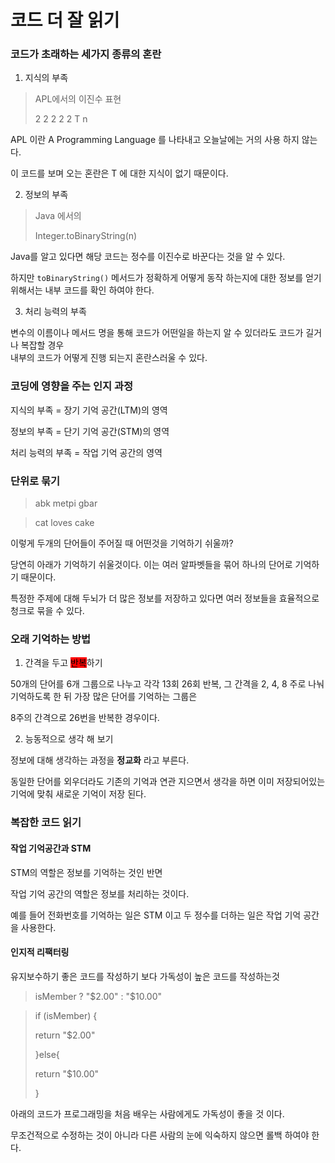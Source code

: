 # 코드 더 잘 읽기

### 코드가 초래하는 세가지 종류의 혼란

1. 지식의 부족

> APL에서의 이진수 표현
>
> 2 2 2 2 2 T n  &#x20;

APL 이란 A Programming Language 를 나타내고 오늘날에는 거의 사용 하지 않는다.

이 코드를 보며 오는 혼란은 T 에 대한 지식이 없기 때문이다.

2. 정보의 부족

> Java 에서의&#x20;
>
> Integer.toBinaryString(n)

Java를 알고 있다면 해당 코드는 정수를 이진수로 바꾼다는  것을 알 수 있다.

하지만 `toBinaryString()` 메서드가 정확하게 어떻게 동작 하는지에 대한 정보를 얻기 위해서는 내부 코드를 확인 하여야 한다.

3. 처리 능력의 부족

변수의 이름이나 메서드 명을 통해 코드가 어떤일을 하는지 알 수 있더라도 코드가 길거나 복잡할 경우\
내부의 코드가 어떻게 진행 되는지 혼란스러울 수 있다.



### 코딩에 영향을 주는 인지 과정

지식의 부족 = 장기  기억 공간(LTM)의 영역

정보의 부족 = 단기 기억 공간(STM)의 영역

처리 능력의 부족 = 작업 기억 공간의 영역



### 단위로 묶기

> abk metpi gbar

> cat loves cake

이렇게 두개의 단어들이 주어질 때 어떤것을 기억하기 쉬울까?

당연히 아래가 기억하기 쉬울것이다. 이는 여러 알파벳들을 묶어 하나의 단어로 기억하기 때문이다.

특정한 주제에 대해 두뇌가 더 많은 정보를 저장하고 있다면 여러 정보들을 효율적으로 청크로 묶을 수 있다.



### 오래 기억하는 방법

1. 간격을 두고 <mark style="background-color:red;">반복</mark>하기

50개의 단어를 6개 그룹으로 나누고 각각 13회 26회 반복, 그 간격을 2, 4, 8 주로 나눠 기억하도록 한 뒤 가장 많은 단어를 기억하는 그룹은&#x20;

8주의 간격으로 26번을 반복한 경우이다.&#x20;

2. 능동적으로 생각 해 보기

정보에 대해 생각하는 과정을 **정교화** 라고 부른다.

동일한 단어를 외우더라도 기존의 기억과 연관 지으면서 생각을 하면 이미 저장되어있는 기억에 맞춰 새로운 기억이 저장 된다.



### 복잡한 코드 읽기

#### 작업 기억공간과 STM

STM의 역할은 정보를 기억하는 것인 반면

작업 기억 공간의 역할은 정보를 처리하는 것이다.

예를 들어 전화번호를 기억하는 일은 STM 이고 두 정수를 더하는 일은 작업 기억 공간을 사용한다.



#### 인지적 리팩터링

유지보수하기 좋은 코드를 작성하기 보다 가독성이 높은 코드를 작성하는것

> isMember ? "$2.00" : "$10.00"

> if  (isMember) {
>
> &#x20;   return "$2.00"
>
> }else{
>
> &#x20;   return "$10.00"
>
> }

아래의 코드가 프로그래밍을 처음 배우는 사람에게도 가독성이 좋을 것 이다.

무조건적으로 수정하는 것이 아니라 다른 사람의 눈에 익숙하지 않으면 롤백 하여야 한다.



